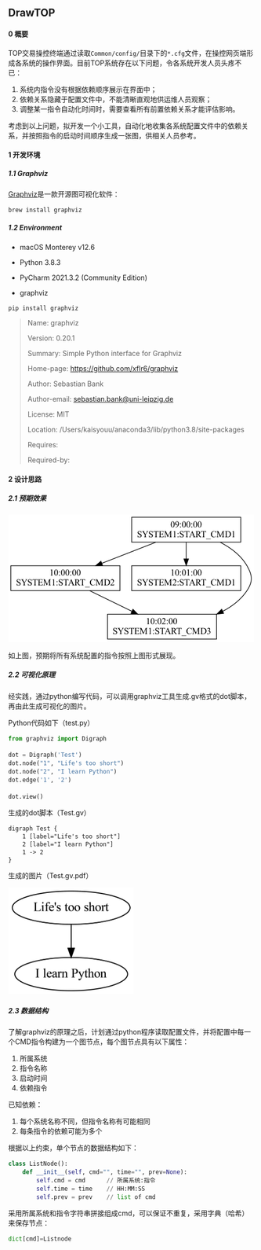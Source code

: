 ## DrawTOP

#### 0 概要

TOP交易操控终端通过读取`Common/config/`目录下的`*.cfg`文件，在操控网页端形成各系统的操作界面。目前TOP系统存在以下问题，令各系统开发人员头疼不已：

1. 系统内指令没有根据依赖顺序展示在界面中；
2. 依赖关系隐藏于配置文件中，不能清晰直观地供运维人员观察；
3. 调整某一指令自动化时间时，需要查看所有前置依赖关系才能评估影响。

考虑到以上问题，拟开发一个小工具，自动化地收集各系统配置文件中的依赖关系，并按照指令的启动时间顺序生成一张图，供相关人员参考。



#### 1 开发环境

##### 1.1 Graphviz

[Graphviz](http://www.graphviz.org/)是一款开源图可视化软件：

```shell
brew install graphviz
```

##### 1.2 Environment

* macOS Monterey v12.6

* Python 3.8.3
* PyCharm 2021.3.2 (Community Edition)

* graphviz

```shell
pip install graphviz
```

> Name: graphviz
>
> Version: 0.20.1
>
> Summary: Simple Python interface for Graphviz
>
> Home-page: https://github.com/xflr6/graphviz
>
> Author: Sebastian Bank
>
> Author-email: sebastian.bank@uni-leipzig.de
>
> License: MIT
>
> Location: /Users/kaisyouu/anaconda3/lib/python3.8/site-packages
>
> Requires: 
>
> Required-by: 



#### 2 设计思路

##### 2.1 预期效果

![test.gv](README.assets/test.gv.png)

如上图，预期将所有系统配置的指令按照上图形式展现。

##### 2.2 可视化原理

经实践，通过python编写代码，可以调用graphviz工具生成.gv格式的dot脚本，再由此生成可视化的图片。

Python代码如下（test.py）

```python
from graphviz import Digraph

dot = Digraph('Test')
dot.node("1", "Life's too short")
dot.node("2", "I learn Python")
dot.edge('1', '2')

dot.view()
```

生成的dot脚本（Test.gv）

```
digraph Test {
	1 [label="Life's too short"]
	2 [label="I learn Python"]
	1 -> 2
}
```

生成的图片（Test.gv.pdf）

<img src="README.assets/image-20221220145040832.png" alt="image-20221220145040832" style="zoom: 25%;" />

##### 2.3 数据结构

了解graphviz的原理之后，计划通过python程序读取配置文件，并将配置中每一个CMD指令构建为一个图节点，每个图节点具有以下属性：

1. 所属系统
2. 指令名称
3. 启动时间
4. 依赖指令

已知依赖：

1. 每个系统名称不同，但指令名称有可能相同
2. 每条指令的依赖可能为多个

根据以上约束，单个节点的数据结构如下：

```python
class ListNode():
    def __init__(self, cmd="", time="", prev=None):
        self.cmd = cmd		// 所属系统:指令
        self.time = time	// HH:MM:SS
        self.prev = prev	// list of cmd

```

采用所属系统和指令字符串拼接组成cmd，可以保证不重复，采用字典（哈希）来保存节点：

```python
dict[cmd]=Listnode
```

